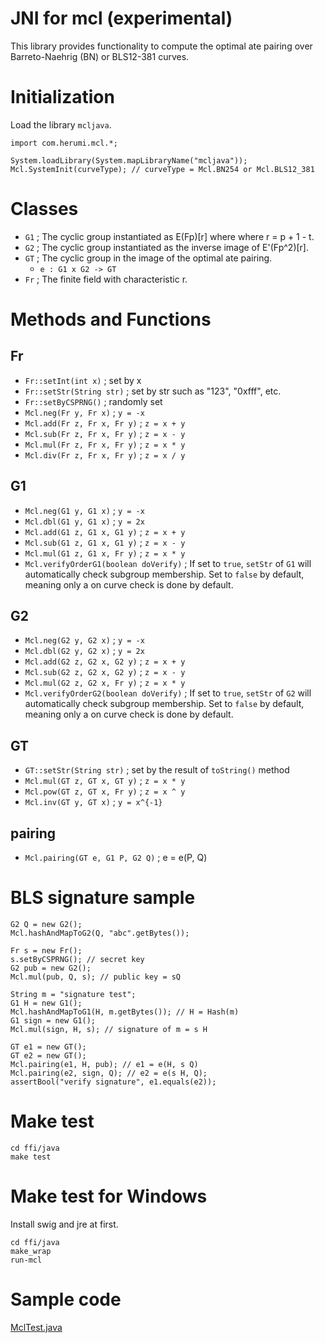 # JNI for mcl (experimental)
This library provides functionality to compute the optimal ate pairing
over Barreto-Naehrig (BN) or BLS12-381 curves.

# Initialization
Load the library `mcljava`.
```
import com.herumi.mcl.*;

System.loadLibrary(System.mapLibraryName("mcljava"));
Mcl.SystemInit(curveType); // curveType = Mcl.BN254 or Mcl.BLS12_381
```

# Classes
* `G1` ; The cyclic group instantiated as E(Fp)[r] where where r = p + 1 - t.
* `G2` ; The cyclic group instantiated as the inverse image of E'(Fp^2)[r].
* `GT` ; The cyclic group in the image of the optimal ate pairing.
    * `e : G1 x G2 -> GT`
* `Fr` ; The finite field with characteristic r.

# Methods and Functions
## Fr
* `Fr::setInt(int x)` ; set by x
* `Fr::setStr(String str)` ; set by str such as "123", "0xfff", etc.
* `Fr::setByCSPRNG()` ; randomly set
* `Mcl.neg(Fr y, Fr x)` ; `y = -x`
* `Mcl.add(Fr z, Fr x, Fr y)` ; `z = x + y`
* `Mcl.sub(Fr z, Fr x, Fr y)` ; `z = x - y`
* `Mcl.mul(Fr z, Fr x, Fr y)` ; `z = x * y`
* `Mcl.div(Fr z, Fr x, Fr y)` ; `z = x / y`

## G1

* `Mcl.neg(G1 y, G1 x)` ; `y = -x`
* `Mcl.dbl(G1 y, G1 x)` ; `y = 2x`
* `Mcl.add(G1 z, G1 x, G1 y)` ; `z = x + y`
* `Mcl.sub(G1 z, G1 x, G1 y)` ; `z = x - y`
* `Mcl.mul(G1 z, G1 x, Fr y)` ; `z = x * y`
* `Mcl.verifyOrderG1(boolean doVerify)` ; If set to `true`, `setStr` of `G1` will automatically check subgroup membership.
Set to `false` by default, meaning only a on curve check is done by default.

## G2

* `Mcl.neg(G2 y, G2 x)` ; `y = -x`
* `Mcl.dbl(G2 y, G2 x)` ; `y = 2x`
* `Mcl.add(G2 z, G2 x, G2 y)` ; `z = x + y`
* `Mcl.sub(G2 z, G2 x, G2 y)` ; `z = x - y`
* `Mcl.mul(G2 z, G2 x, Fr y)` ; `z = x * y`
* `Mcl.verifyOrderG2(boolean doVerify)` ; If set to `true`, `setStr` of `G2` will automatically check subgroup membership.
Set to `false` by default, meaning only a on curve check is done by default.

## GT

* `GT::setStr(String str)` ; set by the result of `toString()` method
* `Mcl.mul(GT z, GT x, GT y)` ; `z = x * y`
* `Mcl.pow(GT z, GT x, Fr y)` ; `z = x ^ y`
* `Mcl.inv(GT y, GT x)` ; `y = x^{-1}`

## pairing
* `Mcl.pairing(GT e, G1 P, G2 Q)` ; e = e(P, Q)

# BLS signature sample
```
G2 Q = new G2();
Mcl.hashAndMapToG2(Q, "abc".getBytes());

Fr s = new Fr();
s.setByCSPRNG(); // secret key
G2 pub = new G2();
Mcl.mul(pub, Q, s); // public key = sQ

String m = "signature test";
G1 H = new G1();
Mcl.hashAndMapToG1(H, m.getBytes()); // H = Hash(m)
G1 sign = new G1();
Mcl.mul(sign, H, s); // signature of m = s H

GT e1 = new GT();
GT e2 = new GT();
Mcl.pairing(e1, H, pub); // e1 = e(H, s Q)
Mcl.pairing(e2, sign, Q); // e2 = e(s H, Q);
assertBool("verify signature", e1.equals(e2));
```

# Make test
```
cd ffi/java
make test
```

# Make test for Windows
Install swig and jre at first.
```
cd ffi/java
make_wrap
run-mcl
```

# Sample code
[MclTest.java](https://github.com/herumi/mcl/blob/master/ffi/java/MclTest.java)
